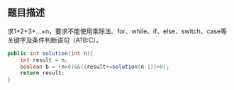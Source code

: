 ## 题目描述

求1+2+3+...+n，要求不能使用乘除法、for、while、if、else、switch、case等关键字及条件判断语句（A?B:C）。



```java
public int solution(int n){
 	int result = n;
    boolean b = (n>0)&&((result+=solution(n-1))>0);
    return result;
}
```

